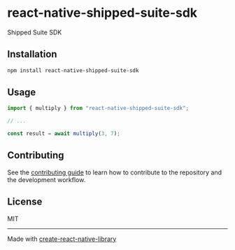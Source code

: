 # react-native-shipped-suite-sdk
Shipped Suite SDK
## Installation

```sh
npm install react-native-shipped-suite-sdk
```

## Usage

```js
import { multiply } from "react-native-shipped-suite-sdk";

// ...

const result = await multiply(3, 7);
```

## Contributing

See the [contributing guide](CONTRIBUTING.md) to learn how to contribute to the repository and the development workflow.

## License

MIT

---

Made with [create-react-native-library](https://github.com/callstack/react-native-builder-bob)
